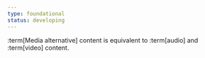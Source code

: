 ```yaml
---
type: foundational
status: developing
---
```


:term[Media alternative] content is equivalent to :term[audio] and :term[video] content.